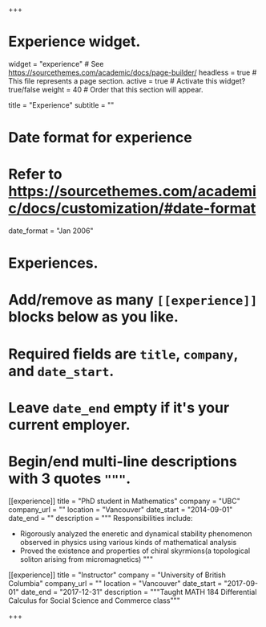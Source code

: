 +++
# Experience widget.
widget = "experience"  # See https://sourcethemes.com/academic/docs/page-builder/
headless = true  # This file represents a page section.
active = true  # Activate this widget? true/false
weight = 40  # Order that this section will appear.

title = "Experience"
subtitle = ""

# Date format for experience
#   Refer to https://sourcethemes.com/academic/docs/customization/#date-format
date_format = "Jan 2006"

# Experiences.
#   Add/remove as many `[[experience]]` blocks below as you like.
#   Required fields are `title`, `company`, and `date_start`.
#   Leave `date_end` empty if it's your current employer.
#   Begin/end multi-line descriptions with 3 quotes `"""`.
[[experience]]
  title = "PhD student in Mathematics"
  company = "UBC"
  company_url = ""
  location = "Vancouver"
  date_start = "2014-09-01"
  date_end = ""
  description = """
  Responsibilities include:
  
  * Rigorously analyzed the eneretic and dynamical stability phenomenon observed in physics using various kinds of mathematical analysis
  * Proved the existence and properties of chiral skyrmions(a topological soliton arising from micromagnetics)
  """

[[experience]]
  title = "Instructor"
  company = "University of British Columbia"
  company_url = ""
  location = "Vancouver"
  date_start = "2017-09-01"
  date_end = "2017-12-31"
  description = """Taught MATH 184 Differential Calculus for Social Science and Commerce class"""

+++
